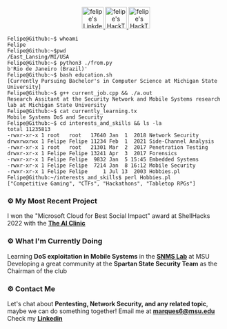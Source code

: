 <p align="center">
<a href="https://www.linkedin.com/in/felipe-marques-allevato-250549220/">
  <img alt="felipe's LinkdeIN" width="50px" src="https://user-images.githubusercontent.com/95195316/190579476-ffd552da-ba9a-4695-adcd-ac900ea2c358.png"/>
</a>
<a href="https://app.hackthebox.com/profile/157096">
  <img alt="felipe's HackTheBox" width="50px" src="https://user-images.githubusercontent.com/95195316/190579332-71293926-20fd-48e4-b6ff-96c68ac1e724.svg"/>
</a>
<a href="https://app.hackthebox.com/profile/157096">
  <img alt="felipe's HackTheBox" width="50px" src="https://user-images.githubusercontent.com/95195316/190580068-ddd1469e-700e-436d-9bce-cd59878195a1.png"/>
</a>  
  
</p>

````console
Felipe@Github:~$ whoami
Felipe
Felipe@Github:~$pwd
/East_Lansing/MI/USA
Felipe@Github:~$ python3 ./from.py
b'Rio de Janeiro (Brazil)'
Felipe@Github:~$ bash education.sh                                                                                   
[Currently Pursuing Bachelor's in Computer Science at Michigan State University]
Felipe@Github:~$ g++ current_job.cpp && ./a.out
Research Assitant at the Security Network and Mobile Systems research lab at Michigan State University
Felipe@Github:~$ cat currently_learning.tx
Mobile Systems DoS and Security
Felipe@Github:~$ cd interests_and_skills && ls -la
total 11235813
-rwxr-xr-x 1 root   root   17640 Jan  1  2018 Network Security
drwxrwxrwx 1 Felipe Felipe 11234 Feb  1  2021 Side-Channel Analysis
-rwxr-xr-x 1 root   root   21301 Mar  2  2017 Penetration Testing
drwxr-xr-x 1 Felipe Felipe 13241 Apr  3  2017 Forensics
-rwxr-xr-x 1 Felipe Felipe  9832 Jan  5 15:45 Embedded Systems
-rwxr-xr-x 1 Felipe Felipe  7214 Jan  8 16:12 Mobile Security
-rwxr-xr-x 1 Felipe Felipe     1 Jul 13  2003 Hobbies.pl
Felipe@Github:~/interests_and_skills$ perl Hobbies.pl
["Competitive Gaming", "CTFs", "Hackathons", "Tabletop RPGs"]
````

### ⚙️ My Most Recent Project

I won the "Microsoft Cloud for Best Social Impact" award at ShellHacks 2022 with the **[The AI Clinic](https://github.com/Y0uk1tsun3/diagnosis_app)**

### ⚙️ What I'm Currently Doing
Learning **DoS exploitation in Mobile Systems** in the **[SNMS Lab](https://www.cse.msu.edu/~ghtu/research-projects.html)** at MSU
Developing a great community at the **Spartan State Security Team** as the Chairman of the club

### ⚙️ Contact Me
Let's chat about **Pentesting, Network Security, and any related topic**, maybe we can do something together!
Email me at **marques6@msu.edu**<br/>
Check my **[Linkedin](https://www.linkedin.com/in/felipe-marques-allevato-250549220/)**
